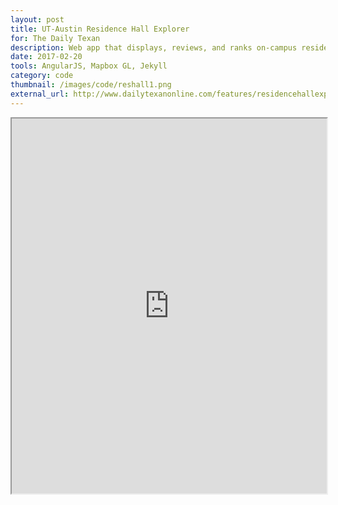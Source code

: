 ```yaml
---
layout: post
title: UT-Austin Residence Hall Explorer
for: The Daily Texan
description: Web app that displays, reviews, and ranks on-campus residence halls.
date: 2017-02-20
tools: AngularJS, Mapbox GL, Jekyll
category: code
thumbnail: /images/code/reshall1.png
external_url: http://www.dailytexanonline.com/features/residencehallexplorer
---
```

<iframe src="http://www.dailytexanonline.com/features/residencehallexplorer" height="600px" width="100%"></iframe>
